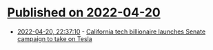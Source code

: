 # [Published on 2022-04-20](index.md)

* [2022-04-20, 22:37:10](https://news.ycombinator.com/item?id=31103976) - [California tech billionaire launches Senate campaign to take on Tesla](https://www.mcclatchydc.com/news/politics-government/election/article260555957.html)
